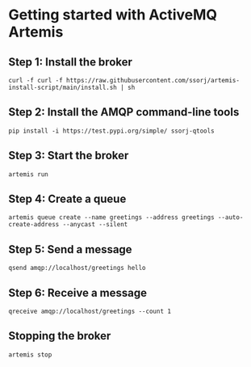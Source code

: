 # Getting started with ActiveMQ Artemis

## Step 1: Install the broker

~~~ shell
curl -f curl -f https://raw.githubusercontent.com/ssorj/artemis-install-script/main/install.sh | sh
~~~

## Step 2: Install the AMQP command-line tools

~~~ shell
pip install -i https://test.pypi.org/simple/ ssorj-qtools
~~~

## Step 3: Start the broker

~~~ shell
artemis run
~~~

## Step 4: Create a queue

~~~ shell
artemis queue create --name greetings --address greetings --auto-create-address --anycast --silent
~~~

## Step 5: Send a message

~~~ shell
qsend amqp://localhost/greetings hello
~~~

## Step 6: Receive a message

~~~ shell
qreceive amqp://localhost/greetings --count 1
~~~

## Stopping the broker

~~~ shell
artemis stop
~~~
